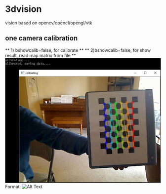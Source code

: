 # 3dvision
 vision based on opencv/opencl/opengl/vtk
 
## one camera calibration
** 1) bshowcalib=false, for calibrate **
** 2)bshowcalib=false,  for show result, read map matrix from file **
 ![GitHub Logo](https://github.com/choybeen/3dvision/blob/main/calibration/Capture.JPG)
Format: ![Alt Text](url)
